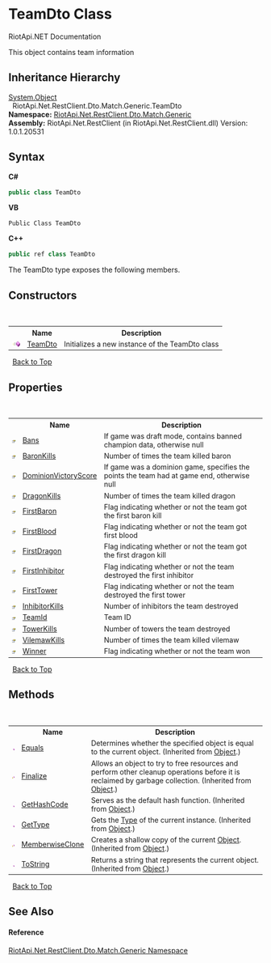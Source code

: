 # TeamDto Class
RiotApi.NET Documentation 

This object contains team information


## Inheritance Hierarchy
<a href="http://msdn2.microsoft.com/en-us/library/e5kfa45b" target="_blank">System.Object</a><br />&nbsp;&nbsp;RiotApi.Net.RestClient.Dto.Match.Generic.TeamDto<br />
**Namespace:**&nbsp;<a href="f4767f78-ec21-8fc9-5619-34d53bfe8e2e">RiotApi.Net.RestClient.Dto.Match.Generic</a><br />**Assembly:**&nbsp;RiotApi.Net.RestClient (in RiotApi.Net.RestClient.dll) Version: 1.0.1.20531

## Syntax

**C#**<br />
``` C#
public class TeamDto
```

**VB**<br />
``` VB
Public Class TeamDto
```

**C++**<br />
``` C++
public ref class TeamDto
```

The TeamDto type exposes the following members.


## Constructors
&nbsp;<table><tr><th></th><th>Name</th><th>Description</th></tr><tr><td>![Public method](media/pubmethod.gif "Public method")</td><td><a href="90a45ffc-d3d2-ae45-7465-68f42e13ff9a">TeamDto</a></td><td>
Initializes a new instance of the TeamDto class</td></tr></table>&nbsp;
<a href="#teamdto-class">Back to Top</a>

## Properties
&nbsp;<table><tr><th></th><th>Name</th><th>Description</th></tr><tr><td>![Public property](media/pubproperty.gif "Public property")</td><td><a href="91e90907-0d05-5a9d-2cfd-9bed08e8eac4">Bans</a></td><td>
If game was draft mode, contains banned champion data, otherwise null</td></tr><tr><td>![Public property](media/pubproperty.gif "Public property")</td><td><a href="f667eddf-db2f-4892-dcee-63c1877c5905">BaronKills</a></td><td>
Number of times the team killed baron</td></tr><tr><td>![Public property](media/pubproperty.gif "Public property")</td><td><a href="ad6ca4cc-baad-ee7a-8844-92cca7348069">DominionVictoryScore</a></td><td>
If game was a dominion game, specifies the points the team had at game end, otherwise null</td></tr><tr><td>![Public property](media/pubproperty.gif "Public property")</td><td><a href="4f32968c-3cc5-7a31-fc8d-5759284c4370">DragonKills</a></td><td>
Number of times the team killed dragon</td></tr><tr><td>![Public property](media/pubproperty.gif "Public property")</td><td><a href="2cab55d7-46c9-6ae8-c741-7cc0071f5718">FirstBaron</a></td><td>
Flag indicating whether or not the team got the first baron kill</td></tr><tr><td>![Public property](media/pubproperty.gif "Public property")</td><td><a href="e8efebc6-3694-0548-cd18-c62c972c9741">FirstBlood</a></td><td>
Flag indicating whether or not the team got first blood</td></tr><tr><td>![Public property](media/pubproperty.gif "Public property")</td><td><a href="18079222-8bc3-1ce6-1a56-270a15700548">FirstDragon</a></td><td>
Flag indicating whether or not the team got the first dragon kill</td></tr><tr><td>![Public property](media/pubproperty.gif "Public property")</td><td><a href="330be93b-9ae2-84de-d0f9-c152a59c06fd">FirstInhibitor</a></td><td>
Flag indicating whether or not the team destroyed the first inhibitor</td></tr><tr><td>![Public property](media/pubproperty.gif "Public property")</td><td><a href="b58e2999-03d4-c75e-d453-d5fe51061bc0">FirstTower</a></td><td>
Flag indicating whether or not the team destroyed the first tower</td></tr><tr><td>![Public property](media/pubproperty.gif "Public property")</td><td><a href="5c6ea448-4157-648d-779d-d87d72fe53d3">InhibitorKills</a></td><td>
Number of inhibitors the team destroyed</td></tr><tr><td>![Public property](media/pubproperty.gif "Public property")</td><td><a href="92f95fc7-2a55-4c4c-f958-9b9727141a69">TeamId</a></td><td>
Team ID</td></tr><tr><td>![Public property](media/pubproperty.gif "Public property")</td><td><a href="13e616f5-61ef-b9f8-25d3-425290ddee21">TowerKills</a></td><td>
Number of towers the team destroyed</td></tr><tr><td>![Public property](media/pubproperty.gif "Public property")</td><td><a href="2303d05f-1e42-570b-c731-b7757affcc87">VilemawKills</a></td><td>
Number of times the team killed vilemaw</td></tr><tr><td>![Public property](media/pubproperty.gif "Public property")</td><td><a href="4cc74359-ffc4-9be9-4ddf-e29cdfa8d795">Winner</a></td><td>
Flag indicating whether or not the team won</td></tr></table>&nbsp;
<a href="#teamdto-class">Back to Top</a>

## Methods
&nbsp;<table><tr><th></th><th>Name</th><th>Description</th></tr><tr><td>![Public method](media/pubmethod.gif "Public method")</td><td><a href="http://msdn2.microsoft.com/en-us/library/bsc2ak47" target="_blank">Equals</a></td><td>
Determines whether the specified object is equal to the current object.
 (Inherited from <a href="http://msdn2.microsoft.com/en-us/library/e5kfa45b" target="_blank">Object</a>.)</td></tr><tr><td>![Protected method](media/protmethod.gif "Protected method")</td><td><a href="http://msdn2.microsoft.com/en-us/library/4k87zsw7" target="_blank">Finalize</a></td><td>
Allows an object to try to free resources and perform other cleanup operations before it is reclaimed by garbage collection.
 (Inherited from <a href="http://msdn2.microsoft.com/en-us/library/e5kfa45b" target="_blank">Object</a>.)</td></tr><tr><td>![Public method](media/pubmethod.gif "Public method")</td><td><a href="http://msdn2.microsoft.com/en-us/library/zdee4b3y" target="_blank">GetHashCode</a></td><td>
Serves as the default hash function.
 (Inherited from <a href="http://msdn2.microsoft.com/en-us/library/e5kfa45b" target="_blank">Object</a>.)</td></tr><tr><td>![Public method](media/pubmethod.gif "Public method")</td><td><a href="http://msdn2.microsoft.com/en-us/library/dfwy45w9" target="_blank">GetType</a></td><td>
Gets the <a href="http://msdn2.microsoft.com/en-us/library/42892f65" target="_blank">Type</a> of the current instance.
 (Inherited from <a href="http://msdn2.microsoft.com/en-us/library/e5kfa45b" target="_blank">Object</a>.)</td></tr><tr><td>![Protected method](media/protmethod.gif "Protected method")</td><td><a href="http://msdn2.microsoft.com/en-us/library/57ctke0a" target="_blank">MemberwiseClone</a></td><td>
Creates a shallow copy of the current <a href="http://msdn2.microsoft.com/en-us/library/e5kfa45b" target="_blank">Object</a>.
 (Inherited from <a href="http://msdn2.microsoft.com/en-us/library/e5kfa45b" target="_blank">Object</a>.)</td></tr><tr><td>![Public method](media/pubmethod.gif "Public method")</td><td><a href="http://msdn2.microsoft.com/en-us/library/7bxwbwt2" target="_blank">ToString</a></td><td>
Returns a string that represents the current object.
 (Inherited from <a href="http://msdn2.microsoft.com/en-us/library/e5kfa45b" target="_blank">Object</a>.)</td></tr></table>&nbsp;
<a href="#teamdto-class">Back to Top</a>

## See Also


#### Reference
<a href="f4767f78-ec21-8fc9-5619-34d53bfe8e2e">RiotApi.Net.RestClient.Dto.Match.Generic Namespace</a><br />